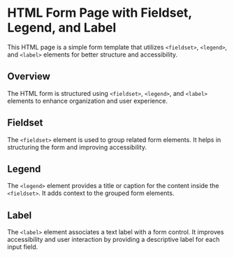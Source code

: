 # HTML Form Page with Fieldset, Legend, and Label

This HTML page is a simple form template that utilizes `<fieldset>`, `<legend>`, and `<label>` elements for better structure and accessibility.

## Overview

The HTML form is structured using `<fieldset>`, `<legend>`, and `<label>` elements to enhance organization and user experience.

## Fieldset

The `<fieldset>` element is used to group related form elements. It helps in structuring the form and improving accessibility.

## Legend

The `<legend>` element provides a title or caption for the content inside the `<fieldset>`. It adds context to the grouped form elements.

## Label

The `<label>` element associates a text label with a form control. It improves accessibility and user interaction by providing a descriptive label for each input field.
